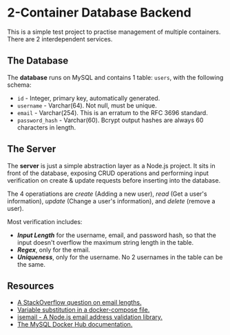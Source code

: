 # 2-Container Database Backend

This is a simple test project to practise management of multiple containers. There are 2 interdependent services.

## The Database

The **database** runs on MySQL and contains 1 table: `users`, with the following schema:
- `id` - Integer, primary key, automatically generated.
- `username` - Varchar(64). Not null, must be unique.
- `email` - Varchar(254). This is an erratum to the RFC 3696 standard.
- `password_hash` - Varchar(60). Bcrypt output hashes are always 60 characters in length.

## The Server

The **server** is just a simple abstraction layer as a  Node.js project. It sits in front of the database, exposing CRUD operations and performing input verification on create & update requests before inserting into the database.

The 4 operatiations are *create* (Adding a new user), *read* (Get a user's information), *update* (Change a user's information), and *delete* (remove a user).

 Most verification includes:
- ***Input Length*** for the username, email, and password hash, so that the input doesn't overflow the maximum string length in the table.
- ***Regex***, only for the email.
- ***Uniqueness***, only for the username. No 2 usernames in the table can be the same.

## Resources

- [A StackOverflow question on email lengths.](https://stackoverflow.com/questions/386294/what-is-the-maximum-length-of-a-valid-email-address)
- [Variable substitution in a docker-compose file.](https://docs.docker.com/compose/compose-file/compose-file-v3/#variable-substitution)
- [isemail - A Node.js email address validation library.](https://www.npmjs.com/package/isemail)
- [The MySQL Docker Hub documentation.](https://hub.docker.com/_/mysql)